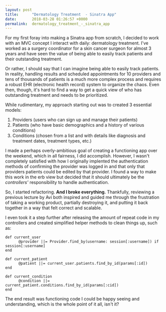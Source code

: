 ```yaml
---
layout: post
title:      "Dermatology Treatment  - Sinatra App"
date:       2018-03-28 01:26:57 +0000
permalink:  dermatology_treatment_-_sinatra_app
---
```



For my first foray into making a Sinatra app from scratch, I decided to work with an MVC concept I interact with daily: dermatology treatment. I've worked as a surgery coordinator for a skin cancer surgeon for almost 3 years and have seen the value of being able to easily track patients and their outstanding treatment.

Or rather, I should say that I can imagine being able to easily track patients. In reality, handling results and scheduled appointments for 10 providers and tens of thousands of patients is a much more complex process and requires a robust EHR (electronic health record) system to organize the chaos. Even then, though, it's hard to find a way to get a quick view of who has outstanding treatment and needs to be prioritized.

While rudimentary, my approach starting out was to created 3 essential models:
1. Providers (users who can sign up and manage their patients)
2. Patients (who have basic demographics and a history of various conditions)
3. Conditions (chosen from a list and with details like diagnosis and treatment dates, treatment types, etc.)

I made a perhaps overly-ambitious goal of creating a functioning app over the weekend, which in all fairness, I did accomplish. However, I wasn't completely satisfied with how I originally implented the authentication methods of confirming the provider was logged in and that only that providers patients could be edited by that provider. I found a way to make this work in the erb view but decided that it should ultimately be the *controllers'* responsibility to handle authentication.

So, I started refactoring. **And I broke everything.** Thankfully, reviewing a previous lecture by Avi both inspired and guided me through the frustration of taking a working product, partially destroying it, and putting it back together in a way that felt correct and scalable.

I even took it a step further after releasing the amount of repeat code in my controllers and created simplified helper methods to clean things up, such as:
```
def current_user
      @provider ||= Provider.find_by(username: session[:username]) if session[:username]
end
```
```
def current_patient
      @patient ||= current_user.patients.find_by_id(params[:id])
end
```
```
def current_condition
      @condition ||= current_patient.conditions.find_by_id(params[:cid])
end
```
The end result was functioning code I could be happy seeing and understanding, which is the whole point of it all, isn't it?
